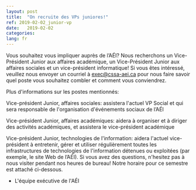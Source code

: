 ```yaml
---
layout: post
title:  "On recruite des VPs juniores!"
ref: 2019-02-02_junior-vp
date:   2019-02-02
categories: 
lang: fr
---
```


Vous souhaitez vous impliquer auprès de l’AÉI? Nous recherchons un Vice-Président Junior aux affaires académique, un Vice-Président Junior aux affaires sociales et un vice-président informatique! Si vous êtes intéressé, veuillez nous envoyer un courriel à exec@cssa-aei.ca pour nous faire savoir quel poste vous souhaitez combler et comment vous conviendrez.

Plus d'informations sur les postes mentionnés:

Vice-président Junior, affaires sociales: assistera l'actuel VP Social et qui sera responsable de l'organisation d'événements sociaux de l’AÉI 

Vice-président Junior, affaires académiques: aidera à organiser et à diriger des activités académiques, et assistera le vice-président académique 

Vice-président Junior, technologies de l'information: aidera l'actuel vice-président à entretenir, gérer et utiliser régulièrement toutes les infrastructures de technologies de l'information détenues ou exploitées (par exemple, le site Web de l’AÉI).
Si vous avez des questions, n'hesitez pas à nous visiter pendant nos heures de bureau! Notre horaire pour ce semestre est attaché ci-dessous.

- L'équipe exécutive de l'AÉI

 
